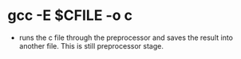 # gcc -E $CFILE -o c
* runs the c file through the preprocessor and saves the result into another file. This is still preprocessor stage.
